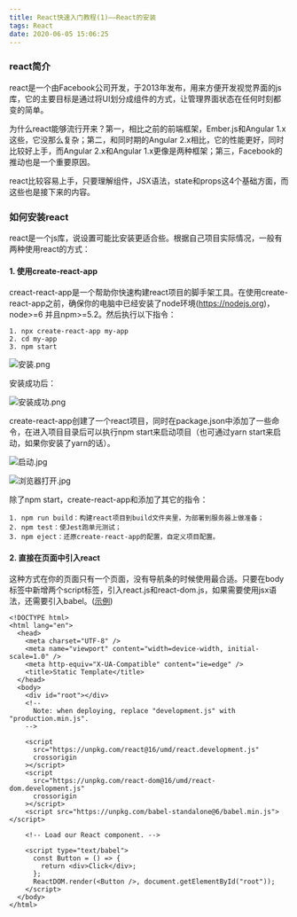 ```yaml
---
title: React快速入门教程(1)——React的安装
tags: React
date: 2020-06-05 15:06:25
---
```


### react简介
react是一个由Facebook公司开发，于2013年发布，用来方便开发视觉界面的js库，它的主要目标是通过将UI划分成组件的方式，让管理界面状态在任何时刻都变的简单。

为什么react能够流行开来？第一，相比之前的前端框架，Ember.js和Angular 1.x这些，它没那么复杂；第二，和同时期的Angular 2.x相比，它的性能更好，同时比较好上手，而Angular 2.x和Angular 1.x更像是两种框架；第三，Facebook的推动也是一个重要原因。

react比较容易上手，只要理解组件，JSX语法，state和props这4个基础方面，而这些也是接下来的内容。
### 如何安装react
react是一个js库，说设置可能比安装更适合些。根据自己项目实际情况，一般有两种使用react的方式：
#### 1. 使用create-react-app
creact-react-app是一个帮助你快速构建react项目的脚手架工具。在使用create-react-app之前，确保你的电脑中已经安装了node环境(https://nodejs.org)，node>=6 并且npm>=5.2。然后执行以下指令：
```
1. npx create-react-app my-app
2. cd my-app
3. npm start
```
![安装.png](https://pic.downk.cc/item/5ed9f2d1c2a9a83be5089ba2.png)

安装成功后：

![安装成功.png](https://pic.downk.cc/item/5ed9f31ac2a9a83be5094357.png)

create-react-app创建了一个react项目，同时在package.json中添加了一些命令，在进入项目目录后可以执行npm start来启动项目（也可通过yarn start来启动，如果你安装了yarn的话）。

![启动.jpg](https://pic.downk.cc/item/5ed9f34fc2a9a83be509adbe.jpg)

![浏览器打开.jpg](https://pic.downk.cc/item/5ed9f38fc2a9a83be50a311e.jpg)

除了npm start，create-react-app和添加了其它的指令：
```
1. npm run build：构建react项目到build文件夹里，为部署到服务器上做准备；
2. npm test：使Jest跑单元测试；
3. npm eject：还原create-react-app的配置，自定义项目配置。
```
#### 2. 直接在页面中引入react
这种方式在你的页面只有一个页面，没有导航条的时候使用最合适。只要在body标签中新增两个script标签，引入react.js和react-dom.js，如果需要使用jsx语法，还需要引入babel。([示例](https://codesandbox.io/s/rw3n309z0o))
```
<!DOCTYPE html>
<html lang="en">
  <head>
    <meta charset="UTF-8" />
    <meta name="viewport" content="width=device-width, initial-scale=1.0" />
    <meta http-equiv="X-UA-Compatible" content="ie=edge" />
    <title>Static Template</title>
  </head>
  <body>
    <div id="root"></div>
    <!--
      Note: when deploying, replace "development.js" with "production.min.js".
    -->

    <script
      src="https://unpkg.com/react@16/umd/react.development.js"
      crossorigin
    ></script>
    <script
      src="https://unpkg.com/react-dom@16/umd/react-dom.development.js"
      crossorigin
    ></script>
    <script src="https://unpkg.com/babel-standalone@6/babel.min.js"></script>

    <!-- Load our React component. -->

    <script type="text/babel">
      const Button = () => {
        return <div>Click</div>;
      };
      ReactDOM.render(<Button />, document.getElementById("root"));
    </script>
  </body>
</html>
```